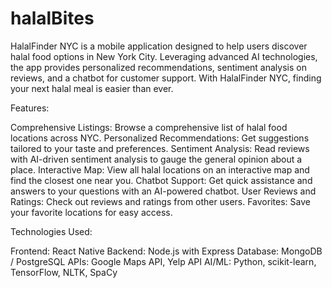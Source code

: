 # halalBites

HalalFinder NYC is a mobile application designed to help users discover halal food options in New York City. Leveraging advanced AI technologies, the app provides personalized recommendations, sentiment analysis on reviews, and a chatbot for customer support. With HalalFinder NYC, finding your next halal meal is easier than ever.

Features:

  Comprehensive Listings: Browse a comprehensive list of halal food locations across NYC.
  Personalized Recommendations: Get suggestions tailored to your taste and preferences.
  Sentiment Analysis: Read reviews with AI-driven sentiment analysis to gauge the general opinion about a place.
  Interactive Map: View all halal locations on an interactive map and find the closest one near you.
  Chatbot Support: Get quick assistance and answers to your questions with an AI-powered chatbot.
  User Reviews and Ratings: Check out reviews and ratings from other users.
  Favorites: Save your favorite locations for easy access.

Technologies Used:

  Frontend: React Native
  Backend: Node.js with Express
  Database: MongoDB / PostgreSQL
  APIs: Google Maps API, Yelp API
  AI/ML: Python, scikit-learn, TensorFlow, NLTK, SpaCy
